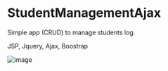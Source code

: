 # StudentManagementAjax

Simple app (CRUD) to manage students log.

JSP, Jquery, Ajax, Boostrap

![image](https://user-images.githubusercontent.com/90009567/227728601-a61473cf-a8a7-4e00-8a7a-8f03251b6a65.png)
